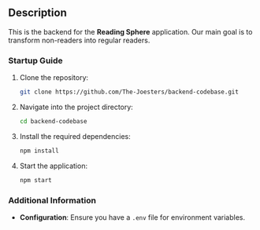 ## Description

This is the backend for the **Reading Sphere** application. Our main goal is to transform non-readers into regular readers.

### Startup Guide

1. Clone the repository:

    ```bash
    git clone https://github.com/The-Joesters/backend-codebase.git
    ```

2. Navigate into the project directory:

    ```bash
    cd backend-codebase
    ```

3. Install the required dependencies:

    ```bash
    npm install
    ```

4. Start the application:

    ```bash
    npm start
    ```

### Additional Information

- **Configuration**: Ensure you have a `.env` file for environment variables.